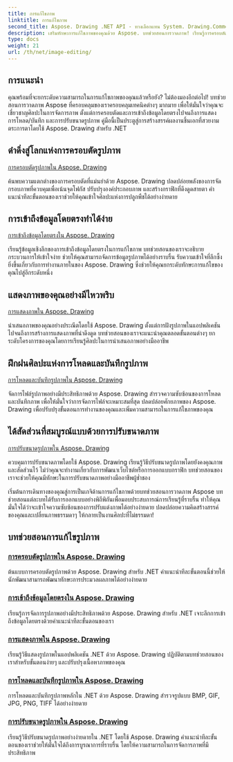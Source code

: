```yaml
---
title: การแก้ไขภาพ
linktitle: การแก้ไขภาพ
second_title: Aspose. Drawing .NET API - ทางเลือกแทน System. Drawing.Common
description: เสริมทักษะการแก้ไขภาพของคุณด้วย Aspose. บทช่วยสอนการวาดภาพ! เรียนรู้การครอบตัด การเข้าถึงข้อมูลโดยตรง การแสดง และการปรับขนาดเทคนิคเพื่อให้ได้ผลลัพธ์ที่น่าทึ่ง
type: docs
weight: 21
url: /th/net/image-editing/
---
```


## การแนะนำ

คุณพร้อมที่จะยกระดับความสามารถในการแก้ไขภาพของคุณแล้วหรือยัง? ไม่ต้องมองอีกต่อไป! บทช่วยสอนการวาดภาพ Aspose ที่ครอบคลุมของเราครอบคลุมเทคนิคต่างๆ มากมาย เพื่อให้มั่นใจว่าคุณจะเชี่ยวชาญศิลปะในการจัดการภาพ ตั้งแต่การครอบตัดและการเข้าถึงข้อมูลโดยตรงไปจนถึงการแสดง การโหลด/บันทึก และการปรับขนาดรูปภาพ คู่มือนี้เป็นประตูสู่การสร้างสรรค์ผลงานชิ้นเอกที่สวยงามตระการตาโดยใช้ Aspose. Drawing สำหรับ .NET

## ดำดิ่งสู่โลกแห่งการครอบตัดรูปภาพ

[การครอบตัดรูปภาพใน Aspose. Drawing](./cropping/)

ค้นพบความแตกต่างของการครอบตัดที่แม่นยำด้วย Aspose. Drawing ปลดปล่อยพลังของการจัดกรอบภาพที่ควบคุมเพื่อเน้นจุดโฟกัส ปรับปรุงองค์ประกอบภาพ และสร้างกราฟิกที่ดึงดูดสายตา คำแนะนำทีละขั้นตอนของเราช่วยให้คุณเข้าใจศิลปะแห่งการปลูกพืชได้อย่างง่ายดาย

## การเข้าถึงข้อมูลโดยตรงทำได้ง่าย

[การเข้าถึงข้อมูลโดยตรงใน Aspose. Drawing](./direct-data-access/)

เรียนรู้ข้อมูลเชิงลึกของการเข้าถึงข้อมูลโดยตรงในการแก้ไขภาพ บทช่วยสอนของเราจะอธิบายกระบวนการให้เข้าใจง่าย ช่วยให้คุณสามารถจัดการข้อมูลรูปภาพได้อย่างราบรื่น รับความเข้าใจที่ลึกซึ้งยิ่งขึ้นเกี่ยวกับการทำงานภายในของ Aspose. Drawing ซึ่งช่วยให้คุณยกระดับทักษะการแก้ไขของคุณไปสู่อีกระดับหนึ่ง

## แสดงภาพของคุณอย่างมีไหวพริบ

[การแสดงภาพใน Aspose. Drawing](./display/)

นำเสนอภาพของคุณอย่างประณีตโดยใช้ Aspose. Drawing ตั้งแต่การฝังรูปภาพในแอปพลิเคชันไปจนถึงการสร้างการแสดงภาพที่น่าดึงดูด บทช่วยสอนของเราจะแนะนำคุณตลอดขั้นตอนต่างๆ ยกระดับโครงการของคุณโดยการเรียนรู้ศิลปะในการนำเสนอภาพอย่างมืออาชีพ

## ฝึกฝนศิลปะแห่งการโหลดและบันทึกรูปภาพ

[การโหลดและบันทึกรูปภาพใน Aspose. Drawing](./load-save/)

จัดการไฟล์รูปภาพอย่างมีประสิทธิภาพด้วย Aspose. Drawing สำรวจความซับซ้อนของการโหลดและบันทึกภาพ เพื่อให้มั่นใจว่าการจัดการไฟล์จะเหมาะสมที่สุด ปลดปล่อยศักยภาพของ Aspose. Drawing เพื่อปรับปรุงขั้นตอนการทำงานของคุณและเพิ่มความสามารถในการแก้ไขภาพของคุณ

## ได้สัดส่วนที่สมบูรณ์แบบด้วยการปรับขนาดภาพ

[การปรับขนาดรูปภาพใน Aspose. Drawing](./scale/)

ควบคุมการปรับขนาดภาพโดยใช้ Aspose. Drawing เรียนรู้วิธีปรับขนาดรูปภาพโดยยังคงคุณภาพและสัดส่วนไว้ ไม่ว่าคุณจะทำงานเกี่ยวกับการพัฒนาเว็บไซต์หรือการออกแบบกราฟิก บทช่วยสอนของเราจะช่วยให้คุณมีทักษะในการปรับขนาดภาพอย่างมืออาชีพผู้ช่ำชอง

เริ่มต้นการเดินทางของคุณสู่การเป็นเกจิด้านการแก้ไขภาพด้วยบทช่วยสอนการวาดภาพ Aspose บทช่วยสอนแต่ละบทได้รับการออกแบบอย่างพิถีพิถันเพื่อมอบประสบการณ์การเรียนรู้ที่ราบรื่น ทำให้คุณมั่นใจได้ว่าจะเข้าใจความซับซ้อนของการปรับแต่งภาพได้อย่างง่ายดาย ปลดปล่อยความคิดสร้างสรรค์ของคุณและเปลี่ยนภาพธรรมดาๆ ให้กลายเป็นงานศิลปะที่ไม่ธรรมดา!
## บทช่วยสอนการแก้ไขรูปภาพ
### [การครอบตัดรูปภาพใน Aspose. Drawing](./cropping/)
ต้นแบบการครอบตัดรูปภาพด้วย Aspose. Drawing สำหรับ .NET คำแนะนำทีละขั้นตอนนี้ช่วยให้นักพัฒนาสามารถพัฒนาทักษะการประมวลผลภาพได้อย่างง่ายดาย
### [การเข้าถึงข้อมูลโดยตรงใน Aspose. Drawing](./direct-data-access/)
เรียนรู้การจัดการรูปภาพอย่างมีประสิทธิภาพด้วย Aspose. Drawing สำหรับ .NET เจาะลึกการเข้าถึงข้อมูลโดยตรงด้วยคำแนะนำทีละขั้นตอนของเรา
### [การแสดงภาพใน Aspose. Drawing](./display/)
เรียนรู้วิธีแสดงรูปภาพในแอปพลิเคชัน .NET ด้วย Aspose. Drawing ปฏิบัติตามบทช่วยสอนของเราสำหรับขั้นตอนง่ายๆ และปรับปรุงเนื้อหาภาพของคุณ
### [การโหลดและบันทึกรูปภาพใน Aspose. Drawing](./load-save/)
การโหลดและบันทึกรูปภาพหลักใน .NET ด้วย Aspose. Drawing สำรวจรูปแบบ BMP, GIF, JPG, PNG, TIFF ได้อย่างง่ายดาย
### [การปรับขนาดรูปภาพใน Aspose. Drawing](./scale/)
เรียนรู้วิธีปรับขนาดรูปภาพอย่างง่ายดายใน .NET โดยใช้ Aspose. Drawing คำแนะนำทีละขั้นตอนของเราช่วยให้มั่นใจได้ถึงการบูรณาการที่ราบรื่น โดยให้ความสามารถในการจัดการภาพที่มีประสิทธิภาพ